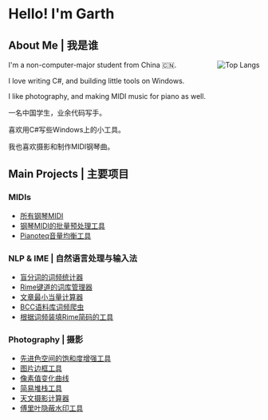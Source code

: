 # Hello! I'm Garth

## About Me \| 我是谁

<img align="right" alt="Top Langs" src="https://github-readme-stats.vercel.app/api/top-langs/?username=GarthTB&layout=donut">

I'm a non-computer-major student from China 🇨🇳.

I love writing C#, and building little tools on Windows.

I like photography, and making MIDI music for piano as well.

一名中国学生，业余代码写手。

喜欢用C#写些Windows上的小工具。

我也喜欢摄影和制作MIDI钢琴曲。

## Main Projects \| 主要项目

### MIDIs

- [所有钢琴MIDI](https://github.com/GarthTB/Piano-MIDI)
- [钢琴MIDI的批量预处理工具](https://github.com/GarthTB/TrimMIDI)
- [Pianoteq音量均衡工具](https://github.com/GarthTB/pianoteq-volume-compensator)

### NLP & IME \| 自然语言处理与输入法

- [盲分词的词频统计器](https://github.com/GarthTB/word-freq-counter)
- [Rime键道的词库管理器](https://github.com/GarthTB/RimeLibrarian)
- [文章最小当量计算器](https://github.com/GarthTB/code_racer)
- [BCC语料库词频爬虫](https://github.com/GarthTB/BCCFreqSpider)
- [根据词频装填Rime简码的工具](https://github.com/GarthTB/AutoFillCode)

### Photography \| 摄影

- [先进色空间的饱和度增强工具](https://github.com/GarthTB/PrismPanda)
- [图片边框工具](https://github.com/GarthTB/FrameSeal)
- [像素值变化曲线](https://github.com/GarthTB/LightCurve)
- [简易堆栈工具](https://github.com/GarthTB/fast_image_stacker)
- [天文摄影计算器](https://github.com/GarthTB/AstrophotoCalculator)
- [傅里叶隐蔽水印工具](https://github.com/GarthTB/FourierWatermark)
